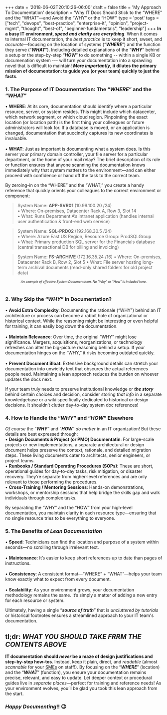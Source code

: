 +++
date = '2018-06-02T20:10:26-06:00'
draft = false
title = 'My Approach To Documentation'
description = 'Why IT Docs Should Stick to the “WHERE” and the “WHAT”—and Avoid the “WHY” or the “HOW”'
type = 'post'
tags = ["tech", "devops", "best-practice", "enterprise-it", "opinion", "project-mgmt", "thought", "best-of", "beginner-fundamentals", "leadership"]
+++
**In a busy IT environment, *speed and clarity* are** ***everything***. When it comes to internal IT documentation, the *best practice* is to keep it short, sweet, and *accurate*—focusing on the location of systems (“***WHERE***”) and the function they serve (“***WHAT***”). Including detailed explanations of the “***WHY***” behind a setup or the step-by-step “***HOW***” to do something -- within a single KB or documenation system --- will turn your documentation into a sprawling novel that is difficult to maintain! ***More importantly***, **it dilutes the primary mission of documentation: to guide you (or your team) quickly to just the facts**.

### 1. The Purpose of IT Documentation: The “*WHERE*” and the “*WHAT*”
•	**WHERE**: At its core, documentation should identify where a particular resource, server, or system resides. This might include which datacenter, which network segment, or which cloud region. Pinpointing the exact location (or location path) is the first thing your colleagues or future administrators will look for. If a database is moved, or an application is changed, documentation that succinctly captures its new coordinates is invaluable. <br /><br />
•	**WHAT**: Just as important is documenting what a system does. Is this server your primary domain controller, your file server for a particular department, or the home of your mail relay? The brief description of its role or function ensures that anyone scanning the documentation knows immediately why that system matters to the environment—and can either proceed with confidence or hand off the task to the correct team. <br />

By zeroing-in on the “WHERE” and the “WHAT,” you create a handy reference that quickly orients your colleagues to the correct environment or component: <br />

>System Name: **APP-SVR01** (10.99.100.20 /24) <br />
>•	Where: On-premises, Datacenter Rack A, Row 3, Slot 14 <br />
>•	What: Runs Department A’s intranet application (handles internal user authentication & front-end web service) <br />

>System Name: **SQL-PRD02** (192.168.30.5 /24) <br />
>•	Where: Azure East US Region, Resource Group: ProdSQLGroup <br />
>•	What: Primary production SQL server for the Financials database (central transactional DB for billing and invoicing) <br />

>System Name: **FS-ARCHIVE** (172.16.35.24 /16)
>•	Where: On-premises, Datacenter Rack B, Row 2, Slot 5
>•	What: File server hosting long-term archival documents (read-only shared folders for old project data) <br />

<div style="text-align: center; font-size: 10px;"><i>An example of effective System Documentation.  No "Why" or "How" is included here. </i></div><br />


### 2. Why Skip the “*WHY*” in Documentation?
•   **Avoid Extra Complexity**: Documenting the rationale (“WHY”) behind an IT architecture or process can become a rabbit hole of organizational or historical context. While the reasoning might be interesting or even helpful for training, it can easily bog down the documentation. <br /><br />
•	**Maintain Relevance**: Over time, the original “WHY” might lose significance. Mergers, acquisitions, reorganizations, or technology refreshes can alter the big-picture reasoning behind a setup. If your documentation hinges on the “WHY,” it risks becoming outdated quickly. <br /><br />
•	**Prevent Document Bloat**: Extensive background details can stretch your documentation into unwieldy text that obscures the actual references people need. Maintaining a lean approach reduces the burden on whoever updates the docs next. <br />

If your team truly needs to preserve institutional knowledge or ***the story*** behind certain choices and decision, consider storing *that info* in a separate knowledgebase or a wiki specifically dedicated to historical or design decisions. It shouldn’t clutter day-to-day system doc references!

### 4. How to Handle the “*WHY*” and “*HOW*” Elsewhere

*Of course* the “***WHY***” and “***HOW***” *do matter* in an IT organization! But these details are best expressed through: <br />
•	**Design Documents & Project (or PMO) Documentatin**: For large-scale projects or new implementations, a separate architectural or design document helps preserve the context, rationale, and detailed migration steps. These living documents cater to architects, senior engineers, or project teams. <br />
•	**Runbooks / Standard Operating Procedures (SOPs)**: These are short, operational guides for day-to-day tasks, risk mitigation, or disaster recovery. They’re separate from higher-level references and are only relevant to those performing the procedures. <br />
•	**Cross-Training / Mentoring Sessions**: Hands-on demonstrations, workshops, or mentorship sessions that help bridge the skills gap and walk individuals through complex tasks. <br />

By separating the “WHY” and the “HOW” from your high-level documentation, you maintain clarity in each resource type—ensuring that no single resource tries to be everything to everyone.

### 5. The Benefits of *Lean Documentation*
•	**Speed**: Technicians can find the location and purpose of a system within seconds—no scrolling through irrelevant text. <br /> <br />
•	**Maintenance**: It’s easier to keep short references up to date than pages of instructions. <br /> <br />
•	**Consistency**: A consistent format—“WHERE” + “WHAT”—helps your team know exactly what to expect from every document. <br /> <br />
•	**Scalability**: As your environment grows, your documentation methodology remains the same. It’s simply a matter of adding a new entry for each resource or system. <br />

Ultimately, having a single “***source of truth***” that is *uncluttered by tutorials* or historical footnotes ensures a streamlined approach to your IT team's documentation.

## tl;dr: *WHAT YOU SHOULD TAKE FRRM THE CONTENTS ABOVE*

**IT documentation should *never* be a maze of design justifications and step-by-step how-tos**. Instead, keep it plain, direct, and *readable* (almost *scannable* for your [SMEs](https://en.wikipedia.org/wiki/Subject-matter_expert) on staff!). By focusing on the “***WHERE***” (location) and the “***WHAT***” (function), you ensure your documentation remains precise, relevant, and easy to update. Let deeper context or procedural guides live in *separate places*—perfect for training and reference needs! As your environment evolves, you’ll be glad you took this lean approach from the start. 

### *Happy Documenting*!! 😉